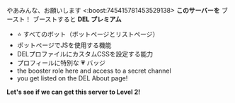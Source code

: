 やあみんな、お願いします <:boost:745415781453529138> **このサーバーを** ブースト！ ブーストすると **DEL プレミアム**
- :star: すべてのボット（ボットページとリストページ）
- ボットページでJSを使用する機能
- DELプロファイルにカスタムCSSを設定する能力
- プロフィールに特別な 💗 バッジ
- the booster role here and access to a secret channel
- you get listed on the DEL About page!

__Let's see if we can get this server to Level 2!__